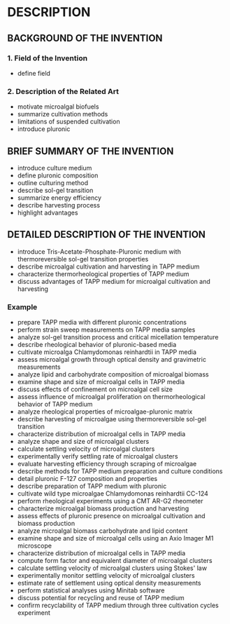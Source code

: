 # DESCRIPTION

## BACKGROUND OF THE INVENTION

### 1. Field of the Invention

- define field

### 2. Description of the Related Art

- motivate microalgal biofuels
- summarize cultivation methods
- limitations of suspended cultivation
- introduce pluronic

## BRIEF SUMMARY OF THE INVENTION

- introduce culture medium
- define pluronic composition
- outline culturing method
- describe sol-gel transition
- summarize energy efficiency
- describe harvesting process
- highlight advantages

## DETAILED DESCRIPTION OF THE INVENTION

- introduce Tris-Acetate-Phosphate-Pluronic medium with thermoreversible sol-gel transition properties
- describe microalgal cultivation and harvesting in TAPP medium
- characterize thermorheological properties of TAPP medium
- discuss advantages of TAPP medium for microalgal cultivation and harvesting

### Example

- prepare TAPP media with different pluronic concentrations
- perform strain sweep measurements on TAPP media samples
- analyze sol-gel transition process and critical micellation temperature
- describe rheological behavior of pluronic-based media
- cultivate microalga Chlamydomonas reinhardtii in TAPP media
- assess microalgal growth through optical density and gravimetric measurements
- analyze lipid and carbohydrate composition of microalgal biomass
- examine shape and size of microalgal cells in TAPP media
- discuss effects of confinement on microalgal cell size
- assess influence of microalgal proliferation on thermorheological behavior of TAPP medium
- analyze rheological properties of microalgae-pluronic matrix
- describe harvesting of microalgae using thermoreversible sol-gel transition
- characterize distribution of microalgal cells in TAPP media
- analyze shape and size of microalgal clusters
- calculate settling velocity of microalgal clusters
- experimentally verify settling rate of microalgal clusters
- evaluate harvesting efficiency through scraping of microalgae
- describe methods for TAPP medium preparation and culture conditions
- detail pluronic F-127 composition and properties
- describe preparation of TAPP medium with pluronic
- cultivate wild type microalgae Chlamydomonas reinhardtii CC-124
- perform rheological experiments using a CMT AR-G2 rheometer
- characterize microalgal biomass production and harvesting
- assess effects of pluronic presence on microalgal cultivation and biomass production
- analyze microalgal biomass carbohydrate and lipid content
- examine shape and size of microalgal cells using an Axio Imager M1 microscope
- characterize distribution of microalgal cells in TAPP media
- compute form factor and equivalent diameter of microalgal clusters
- calculate settling velocity of microalgal clusters using Stokes' law
- experimentally monitor settling velocity of microalgal clusters
- estimate rate of settlement using optical density measurements
- perform statistical analyses using Minitab software
- discuss potential for recycling and reuse of TAPP medium
- confirm recyclability of TAPP medium through three cultivation cycles experiment

